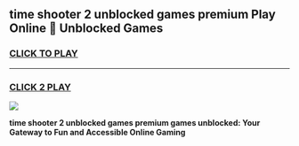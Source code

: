 
## time shooter 2 unblocked games premium Play Online 👋 Unblocked Games
<h3>
<a href="https://premium.freeplayer.one?title=time_shooter_2_unblocked_games_premium&ref=19F">CLICK TO PLAY</a></h3>
<hr>

<h3>
<a href="https://premium.freeplayer.one?title=time_shooter_2_unblocked_games_premium&ref=19F">CLICK 2 PLAY</a>
  
</h3>

<a href="https://premium.freeplayer.one?title=time_shooter_2_unblocked_games_premium&ref=19F"><img src="https://clearcache.store/games.png"></a>


**time shooter 2 unblocked games premium games unblocked: Your Gateway to Fun and Accessible Online Gaming**
